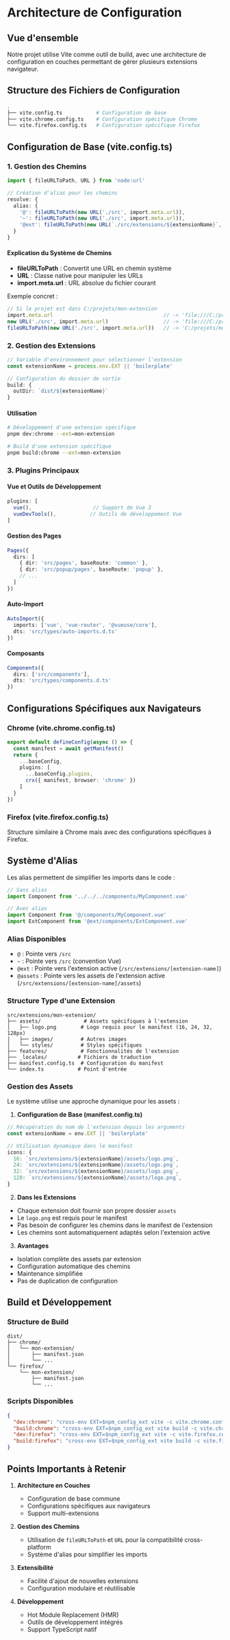 # Architecture de Configuration

## Vue d'ensemble

Notre projet utilise Vite comme outil de build, avec une architecture de configuration en couches permettant de gérer plusieurs extensions navigateur.

## Structure des Fichiers de Configuration

```bash
.
├── vite.config.ts           # Configuration de base
├── vite.chrome.config.ts    # Configuration spécifique Chrome
└── vite.firefox.config.ts   # Configuration spécifique Firefox
```

## Configuration de Base (vite.config.ts)

### 1. Gestion des Chemins

```typescript
import { fileURLToPath, URL } from 'node:url'

// Création d'alias pour les chemins
resolve: {
  alias: {
    '@': fileURLToPath(new URL('./src', import.meta.url)),
    '~': fileURLToPath(new URL('./src', import.meta.url)),
    '@ext': fileURLToPath(new URL(`./src/extensions/${extensionName}`, import.meta.url)),
  }
}
```

#### Explication du Système de Chemins
- **fileURLToPath** : Convertit une URL en chemin système
- **URL** : Classe native pour manipuler les URLs
- **import.meta.url** : URL absolue du fichier courant

Exemple concret :
```typescript
// Si le projet est dans C:/projets/mon-extension
import.meta.url                                    // -> 'file:///C:/projets/mon-extension/vite.config.ts'
new URL('./src', import.meta.url)                  // -> 'file:///C:/projets/mon-extension/src'
fileURLToPath(new URL('./src', import.meta.url))   // -> 'C:/projets/mon-extension/src'
```

### 2. Gestion des Extensions

```typescript
// Variable d'environnement pour sélectionner l'extension
const extensionName = process.env.EXT || 'boilerplate'

// Configuration du dossier de sortie
build: {
  outDir: `dist/${extensionName}`
}
```

#### Utilisation
```bash
# Développement d'une extension spécifique
pnpm dev:chrome --ext=mon-extension

# Build d'une extension spécifique
pnpm build:chrome --ext=mon-extension
```

### 3. Plugins Principaux

#### Vue et Outils de Développement
```typescript
plugins: [
  vue(),                    // Support de Vue 3
  vueDevTools(),           // Outils de développement Vue
]
```

#### Gestion des Pages
```typescript
Pages({
  dirs: [
    { dir: 'src/pages', baseRoute: 'common' },
    { dir: 'src/popup/pages', baseRoute: 'popup' },
    // ...
  ]
})
```

#### Auto-Import
```typescript
AutoImport({
  imports: ['vue', 'vue-router', '@vueuse/core'],
  dts: 'src/types/auto-imports.d.ts'
})
```

#### Composants
```typescript
Components({
  dirs: ['src/components'],
  dts: 'src/types/components.d.ts'
})
```

## Configurations Spécifiques aux Navigateurs

### Chrome (vite.chrome.config.ts)

```typescript
export default defineConfig(async () => {
  const manifest = await getManifest()
  return {
    ...baseConfig,
    plugins: [
      ...baseConfig.plugins,
      crx({ manifest, browser: 'chrome' })
    ]
  }
})
```

### Firefox (vite.firefox.config.ts)

Structure similaire à Chrome mais avec des configurations spécifiques à Firefox.

## Système d'Alias

Les alias permettent de simplifier les imports dans le code :

```typescript
// Sans alias
import Component from '../../../components/MyComponent.vue'

// Avec alias
import Component from '@/components/MyComponent.vue'
import ExtComponent from '@ext/components/ExtComponent.vue'
```

### Alias Disponibles
- `@` : Pointe vers `/src`
- `~` : Pointe vers `/src` (convention Vue)
- `@ext` : Pointe vers l'extension active (`/src/extensions/[extension-name]`)
- `@assets` : Pointe vers les assets de l'extension active (`/src/extensions/[extension-name]/assets`)

### Structure Type d'une Extension
```
src/extensions/mon-extension/
├── assets/              # Assets spécifiques à l'extension
│   ├── logo.png        # Logo requis pour le manifest (16, 24, 32, 128px)
│   ├── images/         # Autres images
│   └── styles/         # Styles spécifiques
├── features/           # Fonctionnalités de l'extension
├── _locales/          # Fichiers de traduction
├── manifest.config.ts  # Configuration du manifest
└── index.ts           # Point d'entrée
```

### Gestion des Assets

Le système utilise une approche dynamique pour les assets :

1. **Configuration de Base (manifest.config.ts)**
```typescript
// Récupération du nom de l'extension depuis les arguments
const extensionName = env.EXT || 'boilerplate'

// Utilisation dynamique dans le manifest
icons: {
  16: `src/extensions/${extensionName}/assets/logo.png`,
  24: `src/extensions/${extensionName}/assets/logo.png`,
  32: `src/extensions/${extensionName}/assets/logo.png`,
  128: `src/extensions/${extensionName}/assets/logo.png`,
}
```

2. **Dans les Extensions**
- Chaque extension doit fournir son propre dossier `assets`
- Le `logo.png` est requis pour le manifest
- Pas besoin de configurer les chemins dans le manifest de l'extension
- Les chemins sont automatiquement adaptés selon l'extension active

3. **Avantages**
- Isolation complète des assets par extension
- Configuration automatique des chemins
- Maintenance simplifiée
- Pas de duplication de configuration

## Build et Développement

### Structure de Build
```
dist/
├── chrome/
│   └── mon-extension/
│       ├── manifest.json
│       └── ...
└── firefox/
    └── mon-extension/
        ├── manifest.json
        └── ...
```

### Scripts Disponibles
```json
{
  "dev:chrome": "cross-env EXT=$npm_config_ext vite -c vite.chrome.config.ts",
  "build:chrome": "cross-env EXT=$npm_config_ext vite build -c vite.chrome.config.ts",
  "dev:firefox": "cross-env EXT=$npm_config_ext vite -c vite.firefox.config.ts",
  "build:firefox": "cross-env EXT=$npm_config_ext vite build -c vite.firefox.config.ts"
}
```

## Points Importants à Retenir

1. **Architecture en Couches**
   - Configuration de base commune
   - Configurations spécifiques aux navigateurs
   - Support multi-extensions

2. **Gestion des Chemins**
   - Utilisation de `fileURLToPath` et `URL` pour la compatibilité cross-platform
   - Système d'alias pour simplifier les imports

3. **Extensibilité**
   - Facilité d'ajout de nouvelles extensions
   - Configuration modulaire et réutilisable

4. **Développement**
   - Hot Module Replacement (HMR)
   - Outils de développement intégrés
   - Support TypeScript natif 